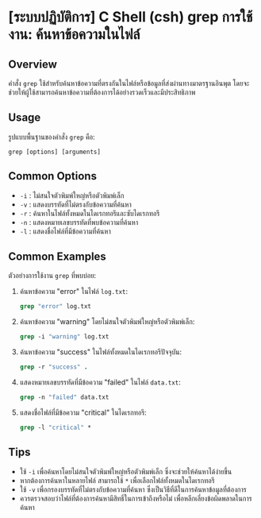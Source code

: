 # [ระบบปฏิบัติการ] C Shell (csh) grep การใช้งาน: ค้นหาข้อความในไฟล์

## Overview
คำสั่ง `grep` ใช้สำหรับค้นหาข้อความที่ตรงกันในไฟล์หรือข้อมูลที่ส่งผ่านทางมาตรฐานอินพุต โดยจะช่วยให้ผู้ใช้สามารถค้นหาข้อความที่ต้องการได้อย่างรวดเร็วและมีประสิทธิภาพ

## Usage
รูปแบบพื้นฐานของคำสั่ง `grep` คือ:

```
grep [options] [arguments]
```

## Common Options
- `-i` : ไม่สนใจตัวพิมพ์ใหญ่หรือตัวพิมพ์เล็ก
- `-v` : แสดงบรรทัดที่ไม่ตรงกับข้อความที่ค้นหา
- `-r` : ค้นหาในไฟล์ทั้งหมดในไดเรกทอรีและซับไดเรกทอรี
- `-n` : แสดงหมายเลขบรรทัดที่พบข้อความที่ค้นหา
- `-l` : แสดงชื่อไฟล์ที่มีข้อความที่ค้นหา

## Common Examples
ตัวอย่างการใช้งาน `grep` ที่พบบ่อย:

1. ค้นหาข้อความ "error" ในไฟล์ `log.txt`:
   ```csh
   grep "error" log.txt
   ```

2. ค้นหาข้อความ "warning" โดยไม่สนใจตัวพิมพ์ใหญ่หรือตัวพิมพ์เล็ก:
   ```csh
   grep -i "warning" log.txt
   ```

3. ค้นหาข้อความ "success" ในไฟล์ทั้งหมดในไดเรกทอรีปัจจุบัน:
   ```csh
   grep -r "success" .
   ```

4. แสดงหมายเลขบรรทัดที่มีข้อความ "failed" ในไฟล์ `data.txt`:
   ```csh
   grep -n "failed" data.txt
   ```

5. แสดงชื่อไฟล์ที่มีข้อความ "critical" ในไดเรกทอรี:
   ```csh
   grep -l "critical" *
   ```

## Tips
- ใช้ `-i` เพื่อค้นหาโดยไม่สนใจตัวพิมพ์ใหญ่หรือตัวพิมพ์เล็ก ซึ่งจะช่วยให้ค้นหาได้ง่ายขึ้น
- หากต้องการค้นหาในหลายไฟล์ สามารถใช้ `*` เพื่อเลือกไฟล์ทั้งหมดในไดเรกทอรี
- ใช้ `-v` เพื่อกรองบรรทัดที่ไม่ตรงกับข้อความที่ค้นหา ซึ่งเป็นวิธีที่ดีในการค้นหาข้อมูลที่ต้องการ
- ควรตรวจสอบว่าไฟล์ที่ต้องการค้นหามีสิทธิ์ในการเข้าถึงหรือไม่ เพื่อหลีกเลี่ยงข้อผิดพลาดในการค้นหา